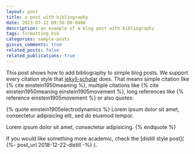```yaml
---
layout: post
title: a post with bibliography
date: 2023-07-12 09:56:00-0400
description: an example of a blog post with bibliography
tags: formatting bib
categories: sample-posts
giscus_comments: true
related_posts: false
related_publications: true
---
```

This post shows how to add bibliography to simple blog posts. We support every citation style that
[jekyll-scholar](https://github.com/inukshuk/jekyll-scholar) does. That means simple citation like
{% cite einstein1950meaning %}, multiple citations like
{% cite einstein1950meaning einstein1905movement %}, long references like
{% reference einstein1905movement %} or also quotes:

{% quote einstein1905electrodynamics %}
Lorem ipsum dolor sit amet, consectetur adipisicing elit, sed do eiusmod tempor.

Lorem ipsum dolor sit amet, consectetur adipisicing.
{% endquote %}

If you would like something more academic, check the [distill style post](
{%- post_url 2018-12-22-distill -%}
).
